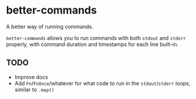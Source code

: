 # better-commands

A better way of running commands.

`better-commands` allows you to run commands with both `stdout` and `stderr` properly, with command duration and timestamps for each line built-in.

## TODO

- Improve docs
- Add `Fn`/`FnOnce`/whatever for what code to run in the `stdout`/`stderr` loops, similar to `.map()`
